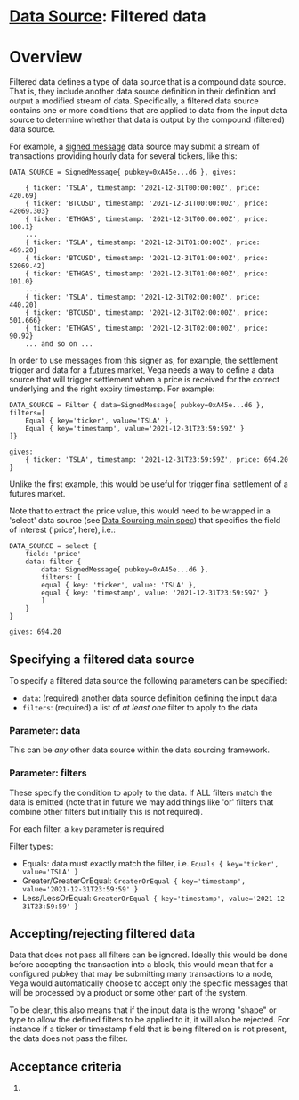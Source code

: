 # [Data Source](./0045-data-sourcing.md): Filtered data


# Overview

Filtered data defines a type of data source that is a compound data source. That is, they include another data source definition in their definition and output a modified stream of data. Specifically, a filtered data source contains one or more conditions that are applied to data from the input data source to determine whether that data is output by the compound (filtered) data source.

For example, a [signed message](./0046-data-source-signed-message.md) data source may submit a stream of transactions providing hourly data for several tickers, like this:

```
DATA_SOURCE = SignedMessage{ pubkey=0xA45e...d6 }, gives:

	{ ticker: 'TSLA', timestamp: '2021-12-31T00:00:00Z', price: 420.69}
	{ ticker: 'BTCUSD', timestamp: '2021-12-31T00:00:00Z', price: 42069.303}
	{ ticker: 'ETHGAS', timestamp: '2021-12-31T00:00:00Z', price: 100.1}
	...
	{ ticker: 'TSLA', timestamp: '2021-12-31T01:00:00Z', price: 469.20}
	{ ticker: 'BTCUSD', timestamp: '2021-12-31T01:00:00Z', price: 52069.42}
	{ ticker: 'ETHGAS', timestamp: '2021-12-31T01:00:00Z', price: 101.0}
	...
	{ ticker: 'TSLA', timestamp: '2021-12-31T02:00:00Z', price: 440.20}
	{ ticker: 'BTCUSD', timestamp: '2021-12-31T02:00:00Z', price: 501.666}
	{ ticker: 'ETHGAS', timestamp: '2021-12-31T02:00:00Z', price: 90.92}
	... and so on ...
```


In order to use messages from this signer as, for example, the settlement trigger and data for a [futures](./0016-product-builtin-future.md) market, Vega needs a way to define a data source that will trigger settlement when a price is received for the correct underlying and the right expiry timestamp. For example:

```
DATA_SOURCE = Filter { data=SignedMessage{ pubkey=0xA45e...d6 }, filters=[
	Equal { key='ticker', value='TSLA' },
	Equal { key='timestamp', value='2021-12-31T23:59:59Z' }
]}

gives:
	{ ticker: 'TSLA', timestamp: '2021-12-31T23:59:59Z', price: 694.20 }
```

Unlike the first example, this would be useful for trigger final settlement of a futures market. 

Note that to extract the price value, this would need to be wrapped in a 'select' data source (see [Data Sourcing main spec](./0045-data-sourcing.md)) that specifies the field of interest ('price', here), i.e.:

```
DATA_SOURCE = select {
	field: 'price'
	data: filter { 
		data: SignedMessage{ pubkey=0xA45e...d6 }, 
		filters: [
	    equal { key: 'ticker', value: 'TSLA' },
	    equal { key: 'timestamp', value: '2021-12-31T23:59:59Z' }
		]
	}
}

gives: 694.20
```


## Specifying a filtered data source

To specify a filtered data source the following parameters can be specified:

- `data`: (required) another data source definition defining the input data
- `filters`: (required) a list of _at least one_ filter to apply to the data


### Parameter: data

This can be *any* other data source within the data sourcing framework.


### Parameter: filters

These specify the condition to apply to the data. If ALL filters match the data is emitted (note that in future we may add things like 'or' filters that combine other filters but initially this is not required).

For each filter, a `key` parameter is required 

Filter types:

- Equals: data must exactly match the filter, i.e. `Equals { key='ticker', value='TSLA' }`
- Greater/GreaterOrEqual: `GreaterOrEqual { key='timestamp', value='2021-12-31T23:59:59' }`
- Less/LessOrEqual: `GreaterOrEqual { key='timestamp', value='2021-12-31T23:59:59' }`


## Accepting/rejecting filtered data

Data that does not pass all filters can be ignored. Ideally this would be done before accepting the transaction into a block, this would mean that for a configured pubkey that may be submitting many transactions to a node, Vega would automatically choose to accept only the specific messages that will be processed by a product or some other part of the system.

To be clear, this also means that if the input data is the wrong "shape" or type to allow the defined filters to be applied to it, it will also be rejected. For instance if a ticker or timestamp field that is being filtered on is not present, the data does not pass the filter.


## Acceptance criteria

1. 
